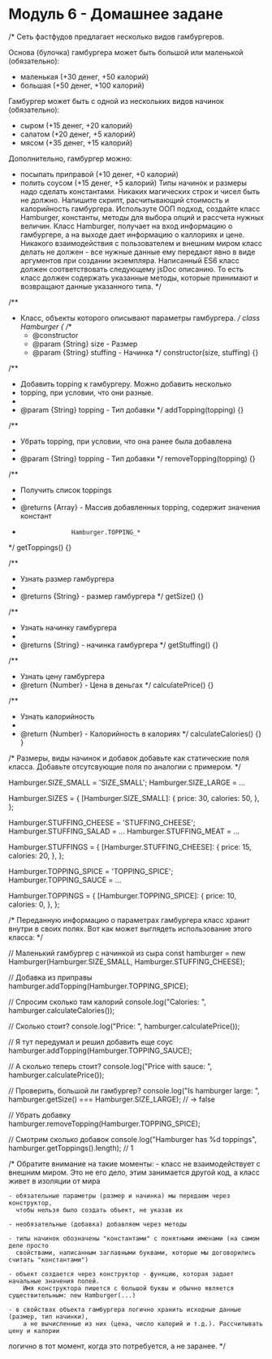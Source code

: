 # Модуль 6 - Домашнее задане


/* 
  Сеть фастфудов предлагает несколько видов гамбургеров. 
  
  Основа (булочка) гамбургера может быть большой или маленькой (обязательно):
  - маленькая (+30 денег, +50 калорий)
  - большая (+50 денег, +100 калорий)
  
  Гамбургер может быть с одной из нескольких видов начинок (обязательно):
  - сыром (+15 денег, +20 калорий)
  - салатом (+20 денег, +5 калорий)
  - мясом (+35 денег, +15 калорий)
  
  Дополнительно, гамбургер можно: 
  - посыпать приправой (+10 денег, +0 калорий) 
  - полить соусом (+15 денег, +5 калорий)
  Типы начинок и размеры надо сделать константами. Никаких магических строк 
  и чисел быть не должно.
  Напишите скрипт, расчитывающий стоимость и калорийность гамбургера. 
  Используте ООП подход, создайте класс Hamburger, константы, методы 
  для выбора опций и рассчета нужных величин. 
  Класс Hamburger, получает на вход информацию о гамбургере, а на выходе 
  дает информацию о каллориях и цене. Никакого взаимодействия с пользователем 
  и внешним миром класс делать не должен - все нужные данные ему передают явно
  в виде аргументов при создании экземпляра. 
  Написанный ES6 класс должен соответствовать следующему jsDoc описанию. То есть 
  класс должен содержать указанные методы, которые принимают и возвращают данные 
  указанного типа.
*/

/**
 * Класс, объекты которого описывают параметры гамбургера.
 */
class Hamburger {
  /**
   * @constructor
   * @param {String} size - Размер
   * @param {String} stuffing - Начинка
   */
  constructor(size, stuffing) {}

  /**
   * Добавить topping к гамбургеру. Можно добавить несколько
   * topping, при условии, что они разные.
   *
   * @param {String} topping - Тип добавки
   */
  addTopping(topping) {}

  /**
   * Убрать topping, при условии, что она ранее была добавлена
   *
   * @param {String} topping - Тип добавки
   */
  removeTopping(topping) {}

  /**
   * Получить список toppings
   *
   * @returns {Array} - Массив добавленных topping, содержит значения констант
   *                   Hamburger.TOPPING_*
   */
  getToppings() {}

  /**
   * Узнать размер гамбургера
   *
   * @returns {String} - размер гамбургера
   */
  getSize() {}

  /**
   * Узнать начинку гамбургера
   *
   * @returns {String} - начинка гамбургера
   */
  getStuffing() {}

  /**
   * Узнать цену гамбургера
   * @return {Number} - Цена в деньгах
   */
  calculatePrice() {}

  /**
   * Узнать калорийность
   *
   * @return {Number} - Калорийность в калориях
   */
  calculateCalories() {}
}
  

/* 
  Размеры, виды начинок и добавок добавьте как статические поля класса.
  Добавьте отсутсвующие поля по аналогии с примером.
*/

Hamburger.SIZE_SMALL = 'SIZE_SMALL';
Hamburger.SIZE_LARGE = ...

Hamburger.SIZES = {
  [Hamburger.SIZE_SMALL]: {
    price: 30,
    calories: 50,
  },
};

Hamburger.STUFFING_CHEESE = 'STUFFING_CHEESE';
Hamburger.STUFFING_SALAD = ...
Hamburger.STUFFING_MEAT = ...

Hamburger.STUFFINGS = {
  [Hamburger.STUFFING_CHEESE]: {
    price: 15,
    calories: 20,
  },
};
          
Hamburger.TOPPING_SPICE = 'TOPPING_SPICE';
Hamburger.TOPPING_SAUCE = ...

Hamburger.TOPPINGS = {
  [Hamburger.TOPPING_SPICE]: {
    price: 10,
    calories: 0,
  },
};

/* 
  Переданную информацию о параметрах гамбургера 
  класс хранит внутри в своих полях. Вот как может 
  выглядеть использование этого класса:
*/

// Маленький гамбургер с начинкой из сыра
const hamburger = new Hamburger(Hamburger.SIZE_SMALL, Hamburger.STUFFING_CHEESE);

// Добавка из приправы
hamburger.addTopping(Hamburger.TOPPING_SPICE);

// Спросим сколько там калорий
console.log("Calories: ", hamburger.calculateCalories());

// Сколько стоит?
console.log("Price: ", hamburger.calculatePrice());

// Я тут передумал и решил добавить еще соус
hamburger.addTopping(Hamburger.TOPPING_SAUCE);

// А сколько теперь стоит? 
console.log("Price with sauce: ", hamburger.calculatePrice());

// Проверить, большой ли гамбургер? 
console.log("Is hamburger large: ", hamburger.getSize() === Hamburger.SIZE_LARGE); // -> false

// Убрать добавку
hamburger.removeTopping(Hamburger.TOPPING_SPICE);
                 
// Смотрим сколько добавок
console.log("Hamburger has %d toppings", hamburger.getToppings().length); // 1

/*
  Обратите внимание на такие моменты:
    - класс не взаимодействует с внешним миром. Это не его дело, этим занимается 
      другой код, а класс живет в изоляции от мира
  
    - обязательные параметры (размер и начинка) мы передаем через конструктор, 
      чтобы нельзя было создать объект, не указав их
  
    - необязательные (добавка) добавляем через методы
    
    - типы начинок обозначены "константами" с понятными именами (на самом деле просто 
      свойствами, написанным заглавными буквами, которые мы договорились считать "константами")
  
    - объект создается через конструктор - функцию, которая задает начальные значения полей. 
        Имя конструктора пишется с большой буквы и обычно является существительным: new Hamburger(...)
    
    - в свойствах объекта гамбургера логично хранить исходные данные (размер, тип начинки), 
        а не вычисленные из них (цена, число калорий и т.д.). Рассчитывать цену и калории 
  логично в тот момент, когда это потребуется, а не заранее.
*/